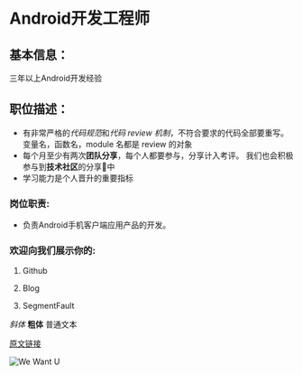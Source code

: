 # Android开发工程师

## 基本信息：
三年以上Android开发经验

## 职位描述：

- 有非常严格的*代码规范*和*代码 review 机制*，不符合要求的代码全部要重写。 变量名，函数名，module 名都是 review 的对象
- 每个月至少有两次**团队分享**，每个人都要参与，分享计入考评。 我们也会积极参与到**技术社区**的分享中
- 学习能力是个人晋升的重要指标

### 岗位职责:
- 负责Android手机客户端应用产品的开发。

### 欢迎向我们展示你的:

1. Github

2. Blog

3. SegmentFault

*斜体*
**粗体**
普通文本

[原文链接](https://github.com/mafeibiao/MarkDown)

![We Want U](https://static.baydn.com/media/media_store/image/f1672263006c6e28bb9dee7652fa4cf6.jpg)